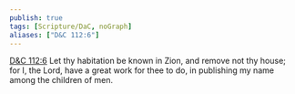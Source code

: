 ```yaml
---
publish: true
tags: [Scripture/DaC, noGraph]
aliases: ["D&C 112:6"]
---
```

[D&C 112:6](https://churchofjesuschrist.org/study/scriptures/dc-testament/dc/112?lang=eng&id=p6#p6) Let thy habitation be known in Zion, and remove not thy house; for I, the Lord, have a great work for thee to do, in publishing my name among the children of men.
